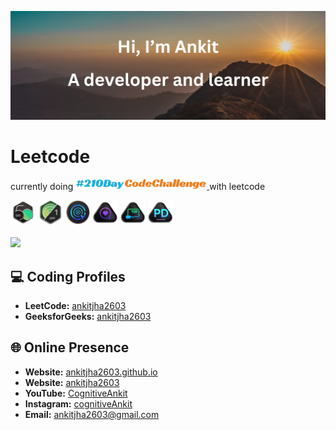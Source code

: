 <p align="center">
  <img src="thumbnail.png" alt="ankitjha2603">
</p>

<!------------------------------------------>
<!-- SECTION:  leetcode badge-->

# Leetcode

<p class="leetcode-210DayCodeChallenge">
  currently doing
  <a href="https://www.linkedin.com/feed/hashtag/?keywords=210daycodechallenge" target="_blank" class="box">
      <img src="210DayCodeChallenge.png?t=2" width="210px"></img>
  </a>
  with leetcode
</p>

<img src="leetcode_badge/2024-50.gif" width="40px"></img>
<img src="leetcode_badge/2024-01.gif" width="40px"></img>
<img src="leetcode_badge/LeetCode_75.gif" width="40px"></img>
<img src="leetcode_badge/Top_100_Liked.gif" width="40px"></img>
<img src="leetcode_badge/Top_Interview_150.gif" width="40px"></img>
<img src="leetcode_badge/Introduction_to_Pandas.gif" width="40px"></img>
<br>
<br>
<img src="https://leetcard.jacoblin.cool/ankitjha2603?ext=activity"></img>

<!------------------------------------------>

<!------------------------------------------>
<!-- SECTION: contact me -->

## 💻 Coding Profiles

- **LeetCode:** [ankitjha2603](https://leetcode.com/ankitjha2603/)
- **GeeksforGeeks:** [ankitjha2603](https://auth.geeksforgeeks.org/user/ankitjha2603)

## 🌐 Online Presence

- **Website:** [ankitjha2603.github.io](https://ankitjha2603.github.io/)
- **Website:** [ankitjha2603](https://linkedin.com/in/ankitjha2603)
- **YouTube:** [CognitiveAnkit](https://www.youtube.com/@cognitiveAnkit)
- **Instagram:** [cognitiveAnkit](https://www.instagram.com/cognitiveAnkit/)
- **Email:** <a href="mailto:ankitjha2603@gmail.com">ankitjha2603@gmail.com</a>

<!--

-->

